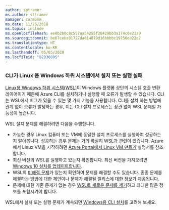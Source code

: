 ```yaml
---
author: sptramer
ms.author: sttramer
manager: carmonm
ms.date: 11/26/2018
ms.topic: include
ms.openlocfilehash: ee0b2b0c8c557aa54255f28429bb3a174c0e21a9
ms.sourcegitcommit: be67ceba91727da014879d16bbbbc19756ee22e2
ms.translationtype: HT
ms.contentlocale: ko-KR
ms.lasthandoff: 05/05/2020
ms.locfileid: "82030895"
---
```

### <a name="cli-fails-to-install-or-run-on-windows-subsystem-for-linux"></a>CLI가 Linux 용 Windows 하위 시스템에서 설치 또는 실행 실패

[Linux용 Windows 하위 시스템(WSL)](/windows/wsl/about)이 Windows 플랫폼 상단의 시스템 호출 변환 레이어이기 때문에 Azure CLI를 설치하거나 실행할 때 오류가 발생할 수 있습니다. CLI는 WSL에서 버그가 있을 수 있는 몇 가지 기능을 사용합니다. CLI를 설치 하는 방법에 관계 없이 오류가 발생하는 경우, 이는 CLI 설치 프로세스는 상관 없이 WSL 문제일 가능성이 높습니다.

WSL 설치 문제를 해결하려면 다음을 수행합니다.

* 가능한 경우 Linux 컴퓨터 또는 VM에 동일한 설치 프로세스를 실행하여 성공하는지 알아봅니다. 성공하는 경우 문제는 거의 확실히 WSL과 관련이 있습니다. Azure에서 Linux VM을 시작하려면 [Azure Portal에서 Linux VM 만들기](/azure/virtual-machines/linux/quick-create-portal) 설명서를 참조합니다.
* 최신 버전의 WSL를 실행하고 있는지 확인합니다. 최신 버전을 가져오려면 [Windows 10 설치를 업데이트합니다](https://support.microsoft.com/help/4027667/windows-10-update).
* WSL의 [미해결 문제](https://github.com/Microsoft/WSL/issues)가 있는지 확인하여 문제를 해결할 수도 있습니다.
  종종 문제를 해결하는 방법에 대한 제안이나 문제가 해결될 릴리스에 대한 정보가 제공됩니다.
* 문제에 대한 기존 문제가 없는 경우 [WSL로 새로운 문제를 제기](https://github.com/Microsoft/WSL/issues/new)하고 최대한 많은 정보를 포함시켜야 합니다.

WSL에서 설치 또는 실행 문제가 계속되면 [Windows용 CLI 설치](../install-azure-cli-windows.md)를 고려해 보세요.
